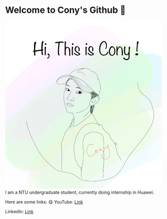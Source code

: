 # Welcome to Cony's Github 🐰
![cony](cony.png)
I am a NTU undergraduate student, currently doing internship in Huawei.

Here are some links: 😋
YouTube: [Link](https://www.youtube.com/channel/UCA1Oqk7IokwKQm_NQsIHngg?view_as=subscriber)

LinkedIn: [Link](https://www.linkedin.com/in/yubeicony)